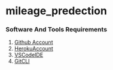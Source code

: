 # mileage_predection
### Software And Tools Requirements
1. [Github Account](https://github.com/Padmanaban00)
2. [HerokuAccount](https://heroku.com)
3. [VSCodeIDE](https://code.visualstudio.com/)
4. [GitCLI](https://git-scm.com/book/en/v2/)